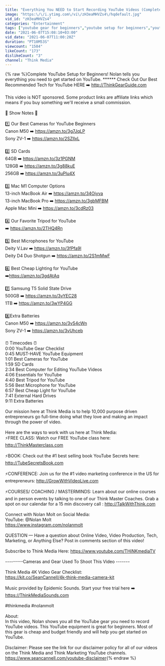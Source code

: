 ```yaml
---
title: "Everything You NEED to Start Recording YouTube Videos (Complete Gear Checklist 2021)"
image: "https:\/\/i.ytimg.com\/vi\/zH3eaMHVZs4\/hqdefault.jpg"
vid_id: "zH3eaMHVZs4"
categories: "Entertainment"
tags: ["youtube gear for beginners","youtube setup for beginners","youtube equipment for beginners"]
date: "2021-06-07T15:08:10+03:00"
vid_date: "2021-06-07T11:00:20Z"
duration: "PT10M53S"
viewcount: "1584"
likeCount: "173"
dislikeCount: "3"
channel: "Think Media"
---
```

{% raw %}Complete YouTube Setup for Beginners! Nolan tells you everything you need to get started on YouTube. ******  Check Out Our Best Recommended Tech for YouTube HERE ➡️ <a rel="nofollow" target="blank" href="http://ThinkGearGuide.com">http://ThinkGearGuide.com</a> <br /><br />This video is NOT sponsored. Some product links are affiliate links which means if you buy something we'll receive a small commission. <br /><br />📒 Show Notes  📒  <br /><br />1️⃣ Our Best Cameras for YouTube Beginners<br />Canon M50 ➡️ <a rel="nofollow" target="blank" href="https://amzn.to/3g7JqLP">https://amzn.to/3g7JqLP</a><br />Sony ZV-1 ➡️ <a rel="nofollow" target="blank" href="https://amzn.to/2SZIlxL">https://amzn.to/2SZIlxL</a><br /><br />2️⃣ SD Cards<br />64GB ➡️ <a rel="nofollow" target="blank" href="https://amzn.to/3z1PGNM">https://amzn.to/3z1PGNM</a><br />128GB ➡️ <a rel="nofollow" target="blank" href="https://amzn.to/3g88kuE">https://amzn.to/3g88kuE</a><br />256GB ➡️ <a rel="nofollow" target="blank" href="https://amzn.to/3uPlu4X">https://amzn.to/3uPlu4X</a><br /><br />3️⃣ Mac M1 Computer Options<br />13-inch MacBook Air ➡️ <a rel="nofollow" target="blank" href="https://amzn.to/34Oiyva">https://amzn.to/34Oiyva</a><br />13-inch MacBook Pro ➡️ <a rel="nofollow" target="blank" href="https://amzn.to/3gbMFBM">https://amzn.to/3gbMFBM</a><br />Apple Mac Mini ➡️ <a rel="nofollow" target="blank" href="https://amzn.to/3cdRz03">https://amzn.to/3cdRz03</a><br /><br />4️⃣ Our Favorite Tripod for YouTube<br />     ➡️ <a rel="nofollow" target="blank" href="https://amzn.to/2THQ4Rn">https://amzn.to/2THQ4Rn</a><br /><br />5️⃣ Best Microphones for YouTube<br />Deity V.Lav ➡️ <a rel="nofollow" target="blank" href="https://amzn.to/3fPfa9l">https://amzn.to/3fPfa9l</a><br />Deity D4 Duo Shotgun ➡️ <a rel="nofollow" target="blank" href="https://amzn.to/2S1mMwF">https://amzn.to/2S1mMwF</a><br /><br />6️⃣ Best Cheap Lighting for YouTube<br />     ➡️<a rel="nofollow" target="blank" href="https://amzn.to/3gdAtAq">https://amzn.to/3gdAtAq</a><br /><br />7️⃣ Samsung T5 Solid State Drive<br />500GB ➡️ <a rel="nofollow" target="blank" href="https://amzn.to/3vYEC28">https://amzn.to/3vYEC28</a><br />1TB ➡️ <a rel="nofollow" target="blank" href="https://amzn.to/3wYP4GG">https://amzn.to/3wYP4GG</a><br /><br />8️⃣Extra Batteries<br />Canon M50 ➡️ <a rel="nofollow" target="blank" href="https://amzn.to/3vS4cWn">https://amzn.to/3vS4cWn</a><br />Sony ZV-1 ➡️ <a rel="nofollow" target="blank" href="https://amzn.to/3vUhceb">https://amzn.to/3vUhceb</a><br /><br />⏰ Timecodes ⏰<br />0:00 YouTube Gear Checklist<br />0:45 MUST-HAVE YouTube Equipment<br />1:01 Best Cameras for YouTube<br />1:59 SD Cards<br />2:34 Best Computer for Editing YouTube Videos<br />4:06 Essentials for YouTube<br />4:40 Best Tripod for YouTube<br />5:56 Best Microphone for YouTube<br />6:57 Best Cheap Light for YouTube<br />7:41 External Hard Drives<br />9:11 Extra Batteries<br /><br />Our mission here at Think Media is to help 10,000 purpose driven entrepreneurs go full-time doing what they love and making an impact through the power of video. <br /><br />Here are the ways to work with us here at Think Media: <br />⚡️FREE CLASS: Watch our FREE YouTube class here: <a rel="nofollow" target="blank" href="http://ThinkMasterclass.com">http://ThinkMasterclass.com</a> <br /><br /> ⚡️BOOK: Check out the #1 best selling book YouTube Secrets here: <a rel="nofollow" target="blank" href="http://TubeSecretsBook.com">http://TubeSecretsBook.com</a> <br /><br />⚡️CONFERENCE: Join us for the #1 video marketing conference in the US for entrepreneurs: <a rel="nofollow" target="blank" href="http://GrowWithVideoLive.com">http://GrowWithVideoLive.com</a> <br /><br />⚡️COURSES/ COACHING / MASTERMINDS: Learn about our online courses and in person events by talking to one of our Think Master Coaches. Grab a spot on our calendar for a 15 min discovery call : <a rel="nofollow" target="blank" href="http://TalkWithThink.com">http://TalkWithThink.com</a><br /><br />Connect with Nolan Molt on Social Media:<br />YouTube:   @Nolan Molt  <br /><a rel="nofollow" target="blank" href="https://www.instagram.com/nolanmolt">https://www.instagram.com/nolanmolt</a><br /><br />QUESTION — Have a question about Online Video, Video Production, Tech, Marketing, or Anything Else? Post in comments section of this video!<br /><br />Subscribe to Think Media Here: <a rel="nofollow" target="blank" href="https://www.youtube.com/THiNKmediaTV">https://www.youtube.com/THiNKmediaTV</a><br /><br />---------Cameras and Gear Used To Shoot This Video -------<br /><br />Think Media 4K Video Gear Checklist:<br /><a rel="nofollow" target="blank" href="https://kit.co/SeanCannell/4k-think-media-camera-kit">https://kit.co/SeanCannell/4k-think-media-camera-kit</a><br /><br />Music provided by Epidemic Sounds. Start your free trial here ➡️ <a rel="nofollow" target="blank" href="https://ThinkMediaSounds.com">https://ThinkMediaSounds.com</a><br /><br />#thinkmedia #nolanmolt<br /><br />About:<br />In this video, Nolan shows you all the YouTube gear you need to record YouTube videos. This YouTube equipment is great for beginners. Most of this gear is cheap and budget friendly and will help you get started on YouTube.<br /><br />Disclaimer: Please see the link for our disclaimer policy for all of our videos on the Think Media and Think Marketing YouTube channels. <a rel="nofollow" target="blank" href="https://www.seancannell.com/youtube-disclaimer">https://www.seancannell.com/youtube-disclaimer</a>{% endraw %}
